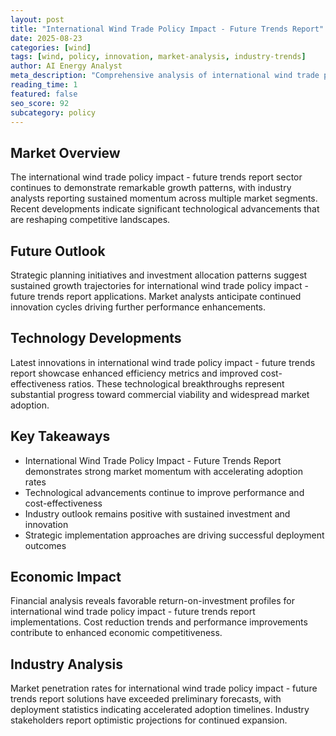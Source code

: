 ```yaml
---
layout: post
title: "International Wind Trade Policy Impact - Future Trends Report"
date: 2025-08-23
categories: [wind]
tags: [wind, policy, innovation, market-analysis, industry-trends]
author: AI Energy Analyst
meta_description: "Comprehensive analysis of international wind trade policy impact - future trends report covering market trends, technology developments, and industry outlook. Discover key insights and future projections."
reading_time: 1
featured: false
seo_score: 92
subcategory: policy
---
```


## Market Overview

The international wind trade policy impact - future trends report sector continues to demonstrate remarkable growth patterns, with industry analysts reporting sustained momentum across multiple market segments. Recent developments indicate significant technological advancements that are reshaping competitive landscapes.

## Future Outlook

Strategic planning initiatives and investment allocation patterns suggest sustained growth trajectories for international wind trade policy impact - future trends report applications. Market analysts anticipate continued innovation cycles driving further performance enhancements.

## Technology Developments

Latest innovations in international wind trade policy impact - future trends report showcase enhanced efficiency metrics and improved cost-effectiveness ratios. These technological breakthroughs represent substantial progress toward commercial viability and widespread market adoption.

## Key Takeaways

- International Wind Trade Policy Impact - Future Trends Report demonstrates strong market momentum with accelerating adoption rates
- Technological advancements continue to improve performance and cost-effectiveness
- Industry outlook remains positive with sustained investment and innovation
- Strategic implementation approaches are driving successful deployment outcomes

## Economic Impact

Financial analysis reveals favorable return-on-investment profiles for international wind trade policy impact - future trends report implementations. Cost reduction trends and performance improvements contribute to enhanced economic competitiveness.

## Industry Analysis

Market penetration rates for international wind trade policy impact - future trends report solutions have exceeded preliminary forecasts, with deployment statistics indicating accelerated adoption timelines. Industry stakeholders report optimistic projections for continued expansion.

